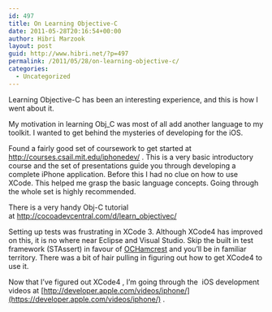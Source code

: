 ```yaml
---
id: 497
title: On Learning Objective-C
date: 2011-05-28T20:16:54+00:00
author: Hibri Marzook
layout: post
guid: http://www.hibri.net/?p=497
permalink: /2011/05/28/on-learning-objective-c/
categories:
  - Uncategorized
---
```

Learning Objective-C has been an interesting experience, and this is how I went about it.
  
My motivation in learning Obj_C was most of all add another language to my toolkit. I wanted to get behind the mysteries of developing for the iOS.

Found a fairly good set of coursework to get started at <http://courses.csail.mit.edu/iphonedev/> . This is a very basic introductory course and the set of presentations guide you through developing a complete iPhone application. Before this I had no clue on how to use XCode. This helped me grasp the basic language concepts. Going through the whole set is highly recommended.

There is a very handy Obj-C tutorial at <http://cocoadevcentral.com/d/learn_objectivec/>

Setting up tests was frustrating in XCode 3. Although XCode4 has improved on this, it is no where near Eclipse and Visual Studio. Skip the built in test framework (STAssert) in favour of [OCHamcrest](https://github.com/jonreid/OCHamcrest) and you&#8217;ll be in familiar territory. There was a bit of hair pulling in figuring out how to get XCode4 to use it.

Now that I&#8217;ve figured out XCode4 , I&#8217;m going through the  iOS development videos at [http://developer.apple.com/videos/iphone/](https://developer.apple.com/videos/iphone/) .

&nbsp;

&nbsp;

&nbsp;